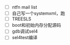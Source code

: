 - [ ] ntfn mail list
- [ ] 自己写一个systemxml，跑
- [ ] TREESLS
- [ ] boot和初始内存分配源码
- [ ] gdb调试sel4
- [ ] sel4test编译
